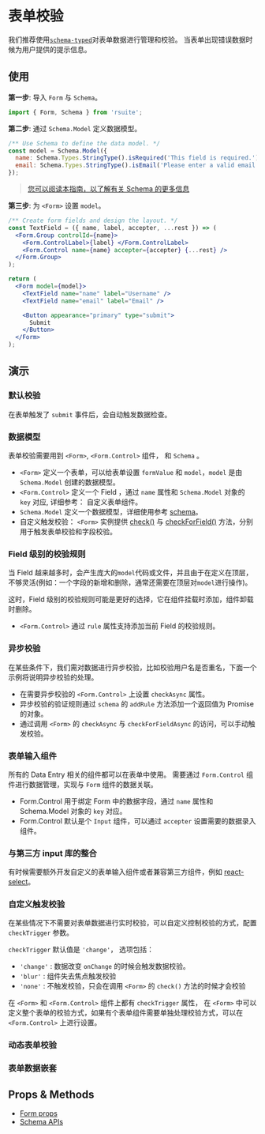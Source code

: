# 表单校验

我们推荐使用[`schema-typed`](https://github.com/rsuite/schema-typed)对表单数据进行管理和校验。 当表单出现错误数据时候为用户提供的提示信息。

## 使用

**第一步**: 导入 `Form` 与 `Schema`。

```jsx
import { Form, Schema } from 'rsuite';
```

**第二步**: 通过 `Schema.Model` 定义数据模型。

```jsx
/** Use Schema to define the data model. */
const model = Schema.Model({
  name: Schema.Types.StringType().isRequired('This field is required.'),
  email: Schema.Types.StringType().isEmail('Please enter a valid email address.')
});
```

> [您可以阅读本指南，以了解有关 Schema 的更多信息](https://github.com/rsuite/schema-typed#schema-typed)

**第三步**: 为 `<Form>` 设置 `model`。

```jsx
/** Create form fields and design the layout. */
const TextField = ({ name, label, accepter, ...rest }) => (
  <Form.Group controlId={name}>
    <Form.ControlLabel>{label} </Form.ControlLabel>
    <Form.Control name={name} accepter={accepter} {...rest} />
  </Form.Group>
);

return (
  <Form model={model}>
    <TextField name="name" label="Username" />
    <TextField name="email" label="Email" />

    <Button appearance="primary" type="submit">
      Submit
    </Button>
  </Form>
);
```

## 演示

### 默认校验

在表单触发了 `submit` 事件后，会自动触发数据检查。

<!--{include:`form-check-default.md`}-->

### 数据模型

表单校验需要用到 `<Form>`, `<Form.Control>` 组件， 和 `Schema` 。

- `<Form>` 定义一个表单，可以给表单设置 `formValue` 和 `model`，`model` 是由 `Schema.Model` 创建的数据模型。
- `<Form.Control>` 定义一个 Field ，通过 `name` 属性和 `Schema.Model` 对象的 `key` 对应, 详细参考： 自定义表单组件。
- `Schema.Model` 定义一个数据模型，详细使用参考 [schema](https://github.com/rsuite/schema-typed#schema-typed)。
- 自定义触发校验： `<Form>` 实例提供 [check()](#methods) 与 [checkForField()](#methods) 方法，分别用于触发表单校验和字段校验。

<!--{include:`form-check.md`}-->

### Field 级别的校验规则

当 Field 越来越多时，会产生庞大的`model`代码或文件，并且由于在定义在顶层，不够灵活(例如：一个字段的新增和删除，通常还需要在顶层对`model`进行操作)。

这时，Field 级别的校验规则可能是更好的选择，它在组件挂载时添加，组件卸载时删除。

- `<Form.Control>` 通过 `rule` 属性支持添加当前 Field 的校验规则。

<!--{include:`form-control-rule.md`}-->

### 异步校验

在某些条件下，我们需对数据进行异步校验，比如校验用户名是否重名，下面一个示例将说明异步校验的处理。

- 在需要异步校验的 `<Form.Control>` 上设置 `checkAsync` 属性。
- 异步校验的验证规则通过 `schema` 的 `addRule` 方法添加一个返回值为 Promise 的对象。
- 通过调用 `<Form>` 的 `checkAsync` 与 `checkForFieldAsync` 的访问，可以手动触发校验。

<!--{include:`form-check-async.md`}-->

### 表单输入组件

所有的 Data Entry 相关的组件都可以在表单中使用。 需要通过 `Form.Control` 组件进行数据管理，实现与 `Form` 组件的数据关联。

- Form.Control 用于绑定 Form 中的数据字段，通过 `name` 属性和 Schema.Model 对象的 `key` 对应。
- Form.Control 默认是个 `Input` 组件，可以通过 `accepter` 设置需要的数据录入组件。

<!--{include:`custom-form-control.md`}-->

### 与第三方 input 库的整合

有时候需要额外开发自定义的表单输入组件或者兼容第三方组件，例如 [react-select](https://github.com/JedWatson/react-select)。

<!--{include:`custom-third-party-libraries.md`}-->

### 自定义触发校验

在某些情况下不需要对表单数据进行实时校验，可以自定义控制校验的方式，配置 `checkTrigger` 参数。

`checkTrigger` 默认值是 `'change'`， 选项包括：

- `'change'` : 数据改变 `onChange` 的时候会触发数据校验。
- `'blur'` : 组件失去焦点触发校验
- `'none'` : 不触发校验，只会在调用 `<Form>` 的 `check()` 方法的时候才会校验

在 `<Form>` 和 `<Form.Control>` 组件上都有 `checkTrigger` 属性， 在 `<Form>` 中可以定义整个表单的校验方式，如果有个表单组件需要单独处理校验方式，可以在 `<Form.Control>` 上进行设置。

<!--{include:`custom-check-trigger.md`}-->

### 动态表单校验

<!--{include:`dynamic-form.md`}-->

### 表单数据嵌套

<!--{include:`form-nested-fields.md`}-->

## Props & Methods

- [Form props](/zh/components/form)
- [Schema APIs](https://github.com/rsuite/schema-typed#table-of-contents)
